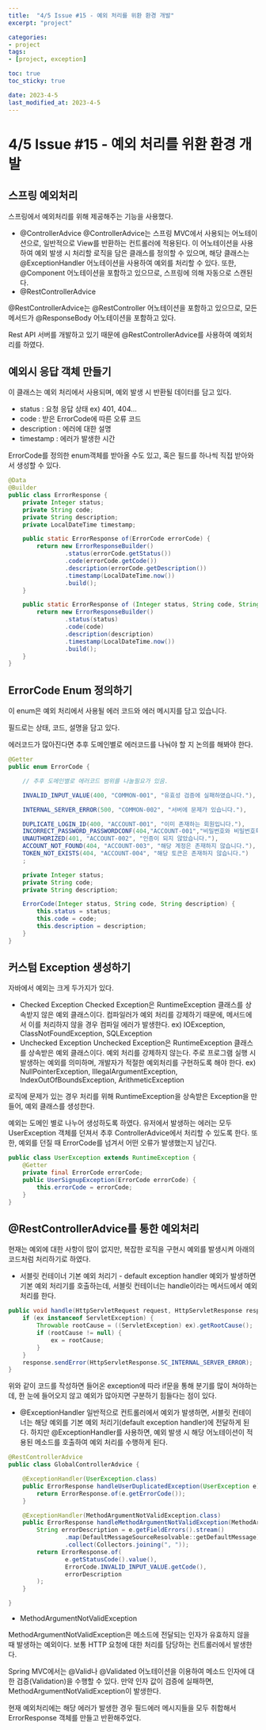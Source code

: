 ```yaml
---
title:  "4/5 Issue #15 - 예외 처리를 위환 환경 개발"
excerpt: "project"

categories:
- project
tags:
- [project, exception]

toc: true
toc_sticky: true

date: 2023-4-5
last_modified_at: 2023-4-5
---
```


# 4/5 Issue #15 - 예외 처리를 위환 환경 개발

## 스프링 예외처리

스프링에서 예외처리를 위해 제공해주는 기능을 사용했다.

- @ControllerAdvice
  @ControllerAdvice는 스프링 MVC에서 사용되는 어노테이션으로, 일반적으로 View를 반환하는 컨트롤러에 적용된다.
  이 어노테이션을 사용하여 예외 발생 시 처리할 로직을 담은 클래스를 정의할 수 있으며, 해당 클래스는 @ExceptionHandler 어노테이션을 사용하여 예외를 처리할 수 있다. 또한, @Component 어노테이션을 포함하고 있으므로, 스프링에 의해 자동으로 스캔된다.
- @RestControllerAdvice

@RestControllerAdvice는 @RestController 어노테이션을 포함하고 있으므로, 모든 메서드가 @ResponseBody 어노테이션을 포함하고 있다.

Rest API 서버를 개발하고 있기 때문에 @RestControllerAdvice를 사용하여 예외처리를 하였다.

## 예외시 응답 객체 만들기

이 클래스는 예외 처리에서 사용되며, 예외 발생 시 반환될 데이터를 담고 있다.

- status : 요청 응답 상태 ex) 401, 404...
- code : 받은 ErrorCode에 따른 오류 코드
- description : 에러에 대한 설명
- timestamp : 에러가 발생한 시간

ErrorCode를 정의한 enum객체를 받아올 수도 있고, 혹은 필드를 하나씩 직접 받아와서 생성할 수 있다.

```java
@Data
@Builder
public class ErrorResponse {
    private Integer status;
    private String code;
    private String description;
    private LocalDateTime timestamp;

    public static ErrorResponse of(ErrorCode errorCode) {
        return new ErrorResponseBuilder()
                .status(errorCode.getStatus())
                .code(errorCode.getCode())
                .description(errorCode.getDescription())
                .timestamp(LocalDateTime.now())
                .build();
    }

    public static ErrorResponse of (Integer status, String code, String description) {
        return new ErrorResponseBuilder()
                .status(status)
                .code(code)
                .description(description)
                .timestamp(LocalDateTime.now())
                .build();
    }
}

```

## ErrorCode Enum 정의하기

이 enum은 예외 처리에서 사용될 에러 코드와 에러 메시지를 담고 있습니다.

필드로는 상태, 코드, 설명을 담고 있다.

에러코드가 많아진다면 추후 도메인별로 에러코드를 나눠야 할 지 논의를 해봐야 한다.

```java
@Getter
public enum ErrorCode {

    // 추후 도메인별로 에러코드 범위를 나눌필요가 있음.

    INVALID_INPUT_VALUE(400, "COMMON-001", "유효성 검증에 실패하였습니다."),

    INTERNAL_SERVER_ERROR(500, "COMMON-002", "서버에 문제가 있습니다."),

    DUPLICATE_LOGIN_ID(400, "ACCOUNT-001", "이미 존재하는 회원입니다."),
    INCORRECT_PASSWORD_PASSWORDCONF(404,"ACCOUNT-001","비밀번호와 비밀번호확인이 일치하지 않습니다."),
    UNAUTHORIZED(401, "ACCOUNT-002", "인증이 되지 않았습니다."),
    ACCOUNT_NOT_FOUND(404, "ACCOUNT-003", "해당 계정은 존재하지 않습니다."),
    TOKEN_NOT_EXISTS(404, "ACCOUNT-004", "해당 토큰은 존재하지 않습니다.")
    ;

    private Integer status;
    private String code;
    private String description;

    ErrorCode(Integer status, String code, String description) {
        this.status = status;
        this.code = code;
        this.description = description;
    }
}

```

## 커스텀 Exception 생성하기

자바에서 예외는 크게 두가지가 있다.

- Checked Exception
  Checked Exception은 RuntimeException 클래스를 상속받지 않은 예외 클래스이다. 컴파일러가 예외 처리를 강제하기 때문에, 메서드에서 이를 처리하지 않을 경우 컴파일 에러가 발생한다.
  ex) IOException, ClassNotFoundException, SQLException
- Unchecked Exception
  Unchecked Exception은 RuntimeException 클래스를 상속받은 예외 클래스이다.
  예외 처리를 강제하지 않는다. 주로 프로그램 실행 시 발생하는 예외를 의미하며, 개발자가 적절한 예외처리를 구현하도록 해야 한다.
  ex) NullPointerException, IllegalArgumentException, IndexOutOfBoundsException, ArithmeticException

로직에 문제가 있는 경우 처리를 위해 RuntimeException을 상속받은 Exception을 만들어, 예외 클래스를 생성한다.

예외는 도메인 별로 나누어 생성하도록 하였다.
유저에서 발생하는 에러는 모두 UserException 객체를 던져서 추후 ControllerAdvice에서 처리할 수 있도록 한다.
또한, 예외를 던질 때 ErrorCode를 넘겨서 어떤 오류가 발생했는지 남긴다.

```java
public class UserException extends RuntimeException {
    @Getter
    private final ErrorCode errorCode;
    public UserSignupException(ErrorCode errorCode) {
        this.errorCode = errorCode;
    }
}

```

## @RestControllerAdvice를 통한 예외처리

현재는 예외에 대한 사항이 많이 없지만, 복잡한 로직을 구현시 예외를 발생시켜 아래의 코드처럼 처리하기로 하였다.

- 서블릿 컨테이너 기본 예외 처리기 - default exception handler
  예외가 발생하면 기본 예외 처리기를 호출하는데, 서블릿 컨테이너는 handle이라는 메서드에서 예외처리를 한다.

```java
public void handle(HttpServletRequest request, HttpServletResponse response, Throwable ex) throws IOException, ServletException {
    if (ex instanceof ServletException) {
        Throwable rootCause = ((ServletException) ex).getRootCause();
        if (rootCause != null) {
            ex = rootCause;
        }
    }
    response.sendError(HttpServletResponse.SC_INTERNAL_SERVER_ERROR);
}

```

위와 같이 코드를 작성하면 들어온 exception에 따라 if문을 통해 분기를 많이 쳐야하는데, 한 눈에 들어오지 않고 예외가 많아지면 구분하기 힘들다는 점이 있다.

- @ExceptionHandler
  일반적으로 컨트롤러에서 예외가 발생하면, 서블릿 컨테이너는 해당 예외를 기본 예외 처리기(default exception handler)에 전달하게 된다. 하지만 @ExceptionHandler를 사용하면, 예외 발생 시 해당 어노테이션이 적용된 메소드를 호출하여 예외 처리를 수행하게 된다.

```java
@RestControllerAdvice
public class GlobalControllerAdvice {

    @ExceptionHandler(UserException.class)
    public ErrorResponse handleUserDuplicatedException(UserException e) {
        return ErrorResponse.of(e.getErrorCode());
    }

    @ExceptionHandler(MethodArgumentNotValidException.class)
    public ErrorResponse handleMethodArgumentNotValidException(MethodArgumentNotValidException e) {
        String errorDescription = e.getFieldErrors().stream()
                .map(DefaultMessageSourceResolvable::getDefaultMessage)
                .collect(Collectors.joining(", "));
        return ErrorResponse.of(
                e.getStatusCode().value(),
                ErrorCode.INVALID_INPUT_VALUE.getCode(),
                errorDescription
        );
    }

}

```

- MethodArgumentNotValidException

MethodArgumentNotValidException은 메소드에 전달되는 인자가 유효하지 않을 때 발생하는 예외이다. 보통 HTTP 요청에 대한 처리를 담당하는 컨트롤러에서 발생한다.

Spring MVC에서는 @Valid나 @Validated 어노테이션을 이용하여 메소드 인자에 대한 검증(Validation)을 수행할 수 있다.
만약 인자 값이 검증에 실패하면, MethodArgumentNotValidException이 발생한다.

현재 예외처리에는 해당 에러가 발생한 경우 필드에러 메시지들을 모두 취합해서 ErrorResponse 객체를 만들고 반환해주었다.